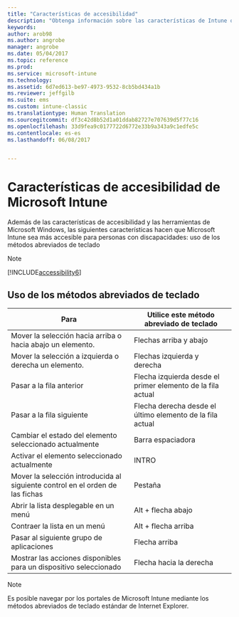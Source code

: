 ```yaml
---
title: "Características de accesibilidad"
description: "Obtenga información sobre las características de Intune que la hacen más accesible para personas con discapacidades."
keywords: 
author: arob98
ms.author: angrobe
manager: angrobe
ms.date: 05/04/2017
ms.topic: reference
ms.prod: 
ms.service: microsoft-intune
ms.technology: 
ms.assetid: 6d7ed613-be97-4973-9532-8cb5bd434a1b
ms.reviewer: jeffgilb
ms.suite: ems
ms.custom: intune-classic
ms.translationtype: Human Translation
ms.sourcegitcommit: df3c42d8b52d1a01ddab82727e707639d5f77c16
ms.openlocfilehash: 33d9fea9c0177722d6772e33b9a343a9c1edfe5c
ms.contentlocale: es-es
ms.lasthandoff: 06/08/2017


---
```


# <a name="accessibility-features-of-microsoft-intune"></a>Características de accesibilidad de Microsoft Intune
Además de las características de accesibilidad y las herramientas de Microsoft Windows, las siguientes características hacen que Microsoft Intune sea más accesible para personas con discapacidades: uso de los métodos abreviados de teclado

> [!NOTE]
> [!INCLUDE[accessibility6](./includes/accessibility6_md.md)]

## <a name="using-keyboard-shortcuts"></a>Uso de los métodos abreviados de teclado

|Para|Utilice este método abreviado de teclado|
|--------------|------------------------------|
|Mover la selección hacia arriba o hacia abajo un elemento.|Flechas arriba y abajo|
|Mover la selección a izquierda o derecha un elemento.|Flechas izquierda y derecha|
|Pasar a la fila anterior|Flecha izquierda desde el primer elemento de la fila actual|
|Pasar a la fila siguiente|Flecha derecha desde el último elemento de la fila actual|
|Cambiar el estado del elemento seleccionado actualmente|Barra espaciadora|
|Activar el elemento seleccionado actualmente|INTRO|
|Mover la selección introducida al siguiente control en el orden de las fichas|Pestaña|
|Abrir la lista desplegable en un menú|Alt + flecha abajo|
|Contraer la lista en un menú|Alt + flecha arriba|
|Pasar al siguiente grupo de aplicaciones|Flecha arriba|
|Mostrar las acciones disponibles para un dispositivo seleccionado|Flecha hacia la derecha|
> [!NOTE]
> Es posible navegar por los portales de Microsoft Intune mediante los métodos abreviados de teclado estándar de Internet Explorer.


